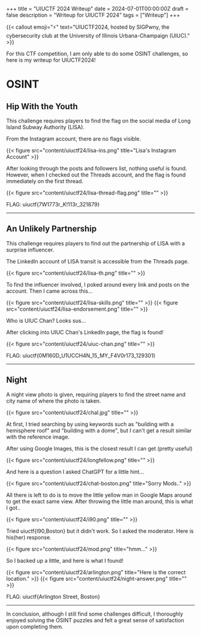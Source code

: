+++
title = "UIUCTF 2024 Writeup"
date = 2024-07-01T00:00:00Z
draft = false
description = "Writeup for UIUCTF 2024"
tags = ["Writeup"]
+++



{{< callout emoji="⚡️" text="UIUCTF2024, hosted by SIGPwny, the cybersecurity club at the University of Illinois Urbana-Champaign (UIUC)." >}}


For this CTF competition, I am only able to do some OSINT challenges, so here is my writeup for UIUCTF2024!


# OSINT


## Hip With the Youth

This challenge requires players to find the flag on the social media of Long Island Subway Authority (LISA).

From the Instagram account, there are no flags visible.


{{< figure src="content/uiuctf24/lisa-ins.png" title="Lisa's Instagram Account" >}}


After looking through the posts and followers list, nothing useful is found. However, when I checked out the Threads account, and the flag is found immediately on the first thread.

{{< figure src="content/uiuctf24/lisa-thread-flag.png" title="" >}}


FLAG: uiuctf{7W1773r_K!113r_321879}

---


## An Unlikely Partnership

This challenge requires players to find out the partnership of LISA with a surprise influencer.

The LinkedIn account of LISA transit is accessible from the Threads page.

{{< figure src="content/uiuctf24/lisa-th.png" title="" >}}

To find the influencer involved, I poked around every link and posts on the account. Then I came across this...

{{< figure src="content/uiuctf24/lisa-skills.png" title="" >}}
{{< figure src="content/uiuctf24/lisa-endorsement.png" title="" >}}

Who is UIUC Chan? Looks sus...

After clicking into UIUC Chan's LinkedIn page, the flag is found!

{{< figure src="content/uiuctf24/uiuc-chan.png" title="" >}}  

FLAG: uiuctf{0M160D_U1UCCH4N_15_MY_F4V0r173_129301}

---

## Night

A night view photo is given, requiring players to find the street name and city name of where the photo is taken.

{{< figure src="content/uiuctf24/chal.jpg" title="" >}}

At first, I tried searching by using keywords such as "building with a hemisphere roof" and "building with a dome", but I can't get a result similar with the reference image.


After using Google Images, this is the closest result I can get (pretty useful)

{{< figure src="content/uiuctf24/longfellow.png" title="" >}}

And here is a question I asked ChatGPT for a little hint...

{{< figure src="content/uiuctf24/chat-boston.png" title="Sorry Mods.." >}}

All there is left to do is to move the little yellow man in Google Maps around to get the exact same view. After throwing the little man around, this is what I got..

{{< figure src="content/uiuctf24/i90.png" title="" >}}

Tried uiuctf{I90,Boston} but it didn't work. So I asked the moderator. Here is his(her) response.

{{< figure src="content/uiuctf24/mod.png" title="hmm..." >}}

So I backed up a little, and here is what I found!

{{< figure src="content/uiuctf24/arlington.png" title="Here is the correct location." >}}
{{< figure src="content/uiuctf24/night-answer.png" title="" >}}

FLAG: uiuctf{Arlington Street, Boston}

---

In conclusion, although I still find some challenges difficult, I thoroughly enjoyed solving the OSINT puzzles and felt a great sense of satisfaction upon completing them.














